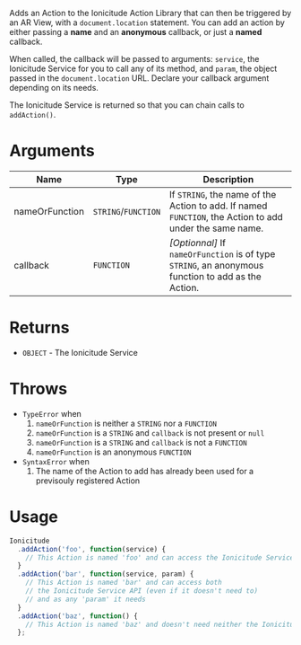 Adds an Action to the Ionicitude Action Library that can then be triggered by an AR View, with a `document.location` statement. You can add an action by either passing a **name** and an **anonymous** callback, or just a **named** callback.

When called, the callback will be passed to arguments: `service`, the Ionicitude Service for you to call any of its method, and `param`, the object passed in the `document.location` URL. Declare your callback argument depending on its needs.

The Ionicitude Service is returned so that you can chain calls to `addAction()`.

# Arguments

Name|Type|Description
----|----|-----------
nameOrFunction|`STRING`/`FUNCTION`|If `STRING`, the name of the Action to add. If named `FUNCTION`, the Action to add under the same name.
callback|`FUNCTION`|_[Optionnal]_ If `nameOrFunction` is of type `STRING`, an anonymous function to add as the Action.

# Returns
- `OBJECT` - The Ionicitude Service

# Throws
- `TypeError` when
	1. `nameOrFunction` is neither a `STRING` nor a `FUNCTION`
	2. `nameOrFunction` is a `STRING` and `callback` is not present or `null`
	3. `nameOrFunction` is a `STRING` and `callback` is not a `FUNCTION`
	4. `nameOrFunction` is an anonymous `FUNCTION`
- `SyntaxError` when
	1. The name of the Action to add has already been used for a previsouly registered Action

# Usage
```javascript
Ionicitude
  .addAction('foo', function(service) {
    // This Action is named 'foo' and can access the Ionicitude Service API	
  }
  .addAction('bar', function(service, param) {
    // This Action is named 'bar' and can access both
    // the Ionicitude Service API (even if it doesn't need to)
    // and as any 'param' it needs
  }
  .addAction('baz', function() {
    // This Action is named 'baz' and doesn't need neither the Ionicitude Service nor any 'param'.
  };
```